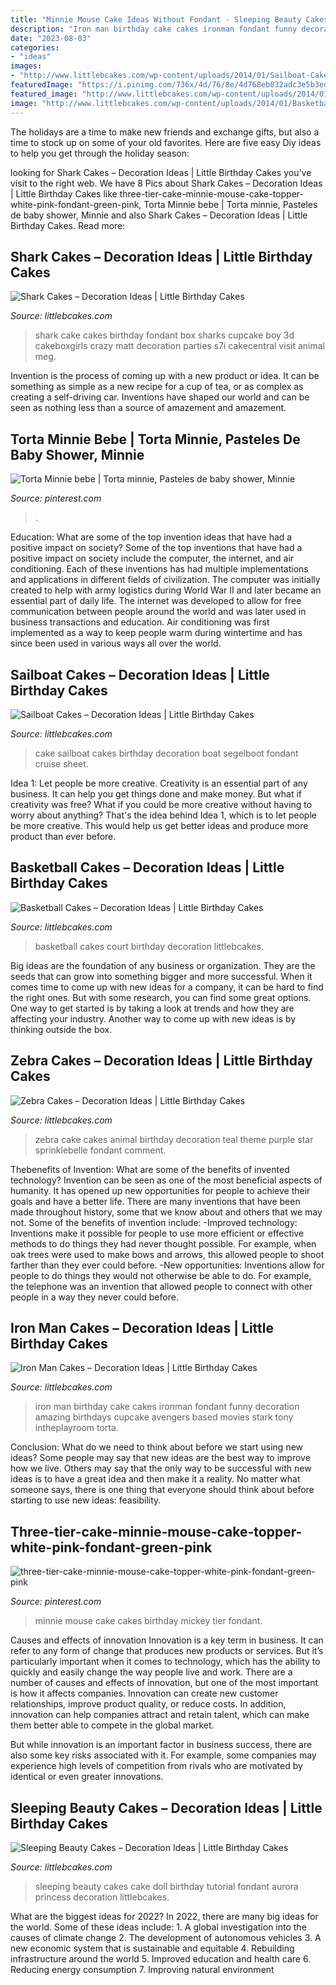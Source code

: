 ```yaml
---
title: "Minnie Mouse Cake Ideas Without Fondant - Sleeping Beauty Cakes Cake Doll Birthday Tutorial Fondant Aurora Princess Decoration Littlebcakes"
description: "Iron man birthday cake cakes ironman fondant funny decoration amazing birthdays cupcake avengers based movies stark tony intheplayroom torta"
date: "2023-08-03"
categories:
- "ideas"
images:
- "http://www.littlebcakes.com/wp-content/uploads/2014/01/Sailboat-Cake-Ideas.jpg"
featuredImage: "https://i.pinimg.com/736x/4d/76/8e/4d768eb032adc3e5b3ed135e7a4c2465.jpg"
featured_image: "http://www.littlebcakes.com/wp-content/uploads/2014/01/Iron-Man-Cake-Design.jpg"
image: "http://www.littlebcakes.com/wp-content/uploads/2014/01/Basketball-Court-Cakes.jpg"
---
```



The holidays are a time to make new friends and exchange gifts, but also a time to stock up on some of your old favorites. Here are five easy Diy ideas to help you get through the holiday season: 

	

		
looking for Shark Cakes – Decoration Ideas | Little Birthday Cakes you've visit to the right web. We have 8 Pics about Shark Cakes – Decoration Ideas | Little Birthday Cakes like three-tier-cake-minnie-mouse-cake-topper-white-pink-fondant-green-pink, Torta Minnie bebe | Torta minnie, Pasteles de baby shower, Minnie and also Shark Cakes – Decoration Ideas | Little Birthday Cakes. Read more:
		
    
## Shark Cakes – Decoration Ideas | Little Birthday Cakes

<img loading=lazy src="http://www.littlebcakes.com/wp-content/uploads/2013/08/Shark-Cakes.jpg" onerror="this.onerror=null;this.src='https://tse3.mm.bing.net/th?id=OIP.cRhEQkKs_9hiKBnqsUK2vgHaE8&amp;pid=15.1';" alt="Shark Cakes – Decoration Ideas | Little Birthday Cakes">

_Source: littlebcakes.com_

>shark cake cakes birthday fondant box sharks cupcake boy 3d cakeboxgirls crazy matt decoration parties s7i cakecentral visit animal meg. 

	

Invention is the process of coming up with a new product or idea. It can be something as simple as a new recipe for a cup of tea, or as complex as creating a self-driving car. Inventions have shaped our world and can be seen as nothing less than a source of amazement and amazement.

    
## Torta Minnie Bebe | Torta Minnie, Pasteles De Baby Shower, Minnie

<img loading=lazy src="https://i.pinimg.com/736x/24/8a/49/248a493332a0efdb26ca41940f857554.jpg" onerror="this.onerror=null;this.src='https://tse3.mm.bing.net/th?id=OIP.o6B70IPJs_2K9rbb8HClWQHaNK&amp;pid=15.1';" alt="Torta Minnie bebe | Torta minnie, Pasteles de baby shower, Minnie">

_Source: pinterest.com_

>. 

	

Education: What are some of the top invention ideas that have had a positive impact on society?
Some of the top inventions that have had a positive impact on society include the computer, the internet, and air conditioning. Each of these inventions has had multiple implementations and applications in different fields of civilization. The computer was initially created to help with army logistics during World War II and later became an essential part of daily life. The internet was developed to allow for free communication between people around the world and was later used in business transactions and education. Air conditioning was first implemented as a way to keep people warm during wintertime and has since been used in various ways all over the world.

    
## Sailboat Cakes – Decoration Ideas | Little Birthday Cakes

<img loading=lazy src="http://www.littlebcakes.com/wp-content/uploads/2014/01/Sailboat-Cake-Ideas.jpg" onerror="this.onerror=null;this.src='https://tse2.mm.bing.net/th?id=OIP.QqQvTfrLTLFns7KG_BmYhQHaHZ&amp;pid=15.1';" alt="Sailboat Cakes – Decoration Ideas | Little Birthday Cakes">

_Source: littlebcakes.com_

>cake sailboat cakes birthday decoration boat segelboot fondant cruise sheet. 

	

Idea 1: Let people be more creative.
Creativity is an essential part of any business. It can help you get things done and make money. But what if creativity was free? What if you could be more creative without having to worry about anything? That's the idea behind Idea 1, which is to let people be more creative. This would help us get better ideas and produce more product than ever before.

    
## Basketball Cakes – Decoration Ideas | Little Birthday Cakes

<img loading=lazy src="http://www.littlebcakes.com/wp-content/uploads/2014/01/Basketball-Court-Cakes.jpg" onerror="this.onerror=null;this.src='https://tse2.mm.bing.net/th?id=OIP.j-CisJmPFR_oOMoJUBQCTQHaFw&amp;pid=15.1';" alt="Basketball Cakes – Decoration Ideas | Little Birthday Cakes">

_Source: littlebcakes.com_

>basketball cakes court birthday decoration littlebcakes. 

	

Big ideas are the foundation of any business or organization. They are the seeds that can grow into something bigger and more successful. When it comes time to come up with new ideas for a company, it can be hard to find the right ones. But with some research, you can find some great options. One way to get started is by taking a look at trends and how they are affecting your industry. Another way to come up with new ideas is by thinking outside the box.

    
## Zebra Cakes – Decoration Ideas | Little Birthday Cakes

<img loading=lazy src="http://www.littlebcakes.com/wp-content/uploads/2014/01/Zebra-Cake-Pictures.jpg" onerror="this.onerror=null;this.src='https://tse4.mm.bing.net/th?id=OIP.Amx5WXNzzEtwMSk6dkhg8AHaJ4&amp;pid=15.1';" alt="Zebra Cakes – Decoration Ideas | Little Birthday Cakes">

_Source: littlebcakes.com_

>zebra cake cakes animal birthday decoration teal theme purple star sprinklebelle fondant comment. 

	

Thebenefits of Invention: What are some of the benefits of invented technology?
Invention can be seen as one of the most beneficial aspects of humanity. It has opened up new opportunities for people to achieve their goals and have a better life. There are many inventions that have been made throughout history, some that we know about and others that we may not. Some of the benefits of invention include: 
-Improved technology: Inventions make it possible for people to use more efficient or effective methods to do things they had never thought possible. For example, when oak trees were used to make bows and arrows, this allowed people to shoot farther than they ever could before. 
-New opportunities: Inventions allow for people to do things they would not otherwise be able to do. For example, the telephone was an invention that allowed people to connect with other people in a way they never could before.

    
## Iron Man Cakes – Decoration Ideas | Little Birthday Cakes

<img loading=lazy src="http://www.littlebcakes.com/wp-content/uploads/2014/01/Iron-Man-Cake-Design.jpg" onerror="this.onerror=null;this.src='https://tse2.mm.bing.net/th?id=OIP.GSp-d8bCc1uWAcUYW6dV_QHaJ4&amp;pid=15.1';" alt="Iron Man Cakes – Decoration Ideas | Little Birthday Cakes">

_Source: littlebcakes.com_

>iron man birthday cake cakes ironman fondant funny decoration amazing birthdays cupcake avengers based movies stark tony intheplayroom torta. 

	

Conclusion: What do we need to think about before we start using new ideas?
Some people may say that new ideas are the best way to improve how we live. Others may say that the only way to be successful with new ideas is to have a great idea and then make it a reality. No matter what someone says, there is one thing that everyone should think about before starting to use new ideas: feasibility.

    
## Three-tier-cake-minnie-mouse-cake-topper-white-pink-fondant-green-pink

<img loading=lazy src="https://i.pinimg.com/736x/4d/76/8e/4d768eb032adc3e5b3ed135e7a4c2465.jpg" onerror="this.onerror=null;this.src='https://tse3.mm.bing.net/th?id=OIP.9WquJFi-S8Qvovsc8QORbgHaOS&amp;pid=15.1';" alt="three-tier-cake-minnie-mouse-cake-topper-white-pink-fondant-green-pink">

_Source: pinterest.com_

>minnie mouse cake cakes birthday mickey tier fondant. 

	

Causes and effects of innovation
Innovation is a key term in business. It can refer to any form of change that produces new products or services. But it’s particularly important when it comes to technology, which has the ability to quickly and easily change the way people live and work.
There are a number of causes and effects of innovation, but one of the most important is how it affects companies. Innovation can create new customer relationships, improve product quality, or reduce costs. In addition, innovation can help companies attract and retain talent, which can make them better able to compete in the global market.

But while innovation is an important factor in business success, there are also some key risks associated with it. For example, some companies may experience high levels of competition from rivals who are motivated by identical or even greater innovations.

    
## Sleeping Beauty Cakes – Decoration Ideas | Little Birthday Cakes

<img loading=lazy src="http://www.littlebcakes.com/wp-content/uploads/2014/02/Sleeping-Beauty-Cakes.jpg" onerror="this.onerror=null;this.src='https://tse3.mm.bing.net/th?id=OIP.DP7WGM7lx-iCBfp5lZEImAHaKt&amp;pid=15.1';" alt="Sleeping Beauty Cakes – Decoration Ideas | Little Birthday Cakes">

_Source: littlebcakes.com_

>sleeping beauty cakes cake doll birthday tutorial fondant aurora princess decoration littlebcakes. 

	

What are the biggest ideas for 2022?
In 2022, there are many big ideas for the world. Some of these ideas include: 1. A global investigation into the causes of climate change 2. The development of autonomous vehicles 3. A new economic system that is sustainable and equitable 4. Rebuilding infrastructure around the world 5. Improved education and health care 6. Reducing energy consumption 7. Improving natural environment 
